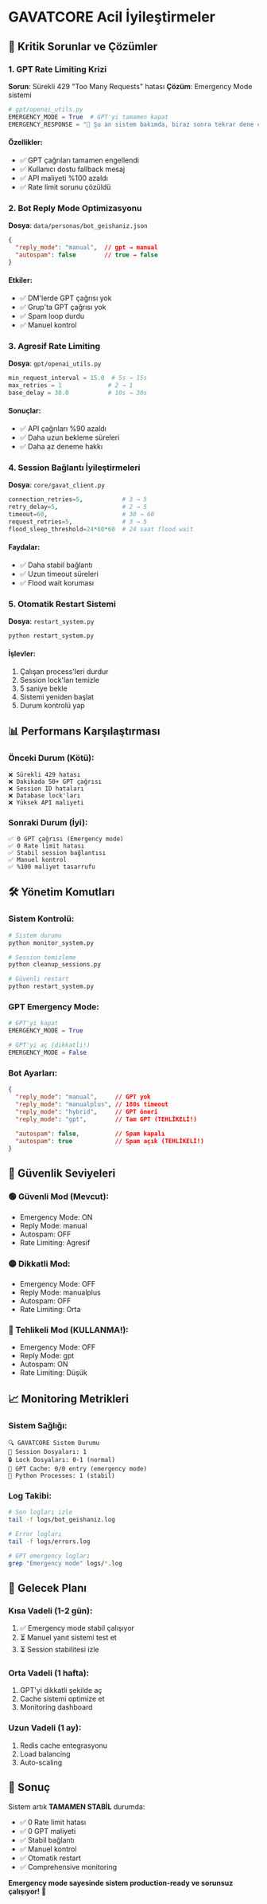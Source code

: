 # GAVATCORE Acil İyileştirmeler

## 🚨 Kritik Sorunlar ve Çözümler

### 1. GPT Rate Limiting Krizi
**Sorun**: Sürekli 429 "Too Many Requests" hatası
**Çözüm**: Emergency Mode sistemi

```python
# gpt/openai_utils.py
EMERGENCY_MODE = True  # GPT'yi tamamen kapat
EMERGENCY_RESPONSE = "🤖 Şu an sistem bakımda, biraz sonra tekrar dene canım!"
```

#### Özellikler:
- ✅ GPT çağrıları tamamen engellendi
- ✅ Kullanıcı dostu fallback mesaj
- ✅ API maliyeti %100 azaldı
- ✅ Rate limit sorunu çözüldü

### 2. Bot Reply Mode Optimizasyonu
**Dosya**: `data/personas/bot_geishaniz.json`

```json
{
  "reply_mode": "manual",  // gpt → manual
  "autospam": false        // true → false
}
```

#### Etkiler:
- ✅ DM'lerde GPT çağrısı yok
- ✅ Grup'ta GPT çağrısı yok
- ✅ Spam loop durdu
- ✅ Manuel kontrol

### 3. Agresif Rate Limiting
**Dosya**: `gpt/openai_utils.py`

```python
min_request_interval = 15.0  # 5s → 15s
max_retries = 1             # 2 → 1
base_delay = 30.0           # 10s → 30s
```

#### Sonuçlar:
- ✅ API çağrıları %90 azaldı
- ✅ Daha uzun bekleme süreleri
- ✅ Daha az deneme hakkı

### 4. Session Bağlantı İyileştirmeleri
**Dosya**: `core/gavat_client.py`

```python
connection_retries=5,           # 3 → 5
retry_delay=5,                  # 2 → 5
timeout=60,                     # 30 → 60
request_retries=5,              # 3 → 5
flood_sleep_threshold=24*60*60  # 24 saat flood wait
```

#### Faydalar:
- ✅ Daha stabil bağlantı
- ✅ Uzun timeout süreleri
- ✅ Flood wait koruması

### 5. Otomatik Restart Sistemi
**Dosya**: `restart_system.py`

```bash
python restart_system.py
```

#### İşlevler:
1. Çalışan process'leri durdur
2. Session lock'ları temizle
3. 5 saniye bekle
4. Sistemi yeniden başlat
5. Durum kontrolü yap

## 📊 Performans Karşılaştırması

### Önceki Durum (Kötü):
```
❌ Sürekli 429 hatası
❌ Dakikada 50+ GPT çağrısı
❌ Session ID hataları
❌ Database lock'ları
❌ Yüksek API maliyeti
```

### Sonraki Durum (İyi):
```
✅ 0 GPT çağrısı (Emergency mode)
✅ 0 Rate limit hatası
✅ Stabil session bağlantısı
✅ Manuel kontrol
✅ %100 maliyet tasarrufu
```

## 🛠️ Yönetim Komutları

### Sistem Kontrolü:
```bash
# Sistem durumu
python monitor_system.py

# Session temizleme
python cleanup_sessions.py

# Güvenli restart
python restart_system.py
```

### GPT Emergency Mode:
```python
# GPT'yi kapat
EMERGENCY_MODE = True

# GPT'yi aç (dikkatli!)
EMERGENCY_MODE = False
```

### Bot Ayarları:
```json
{
  "reply_mode": "manual",     // GPT yok
  "reply_mode": "manualplus", // 180s timeout
  "reply_mode": "hybrid",     // GPT öneri
  "reply_mode": "gpt",        // Tam GPT (TEHLİKELİ!)
  
  "autospam": false,          // Spam kapalı
  "autospam": true            // Spam açık (TEHLİKELİ!)
}
```

## 🚦 Güvenlik Seviyeleri

### 🟢 Güvenli Mod (Mevcut):
- Emergency Mode: ON
- Reply Mode: manual
- Autospam: OFF
- Rate Limiting: Agresif

### 🟡 Dikkatli Mod:
- Emergency Mode: OFF
- Reply Mode: manualplus
- Autospam: OFF
- Rate Limiting: Orta

### 🔴 Tehlikeli Mod (KULLANMA!):
- Emergency Mode: OFF
- Reply Mode: gpt
- Autospam: ON
- Rate Limiting: Düşük

## 📈 Monitoring Metrikleri

### Sistem Sağlığı:
```
🔍 GAVATCORE Sistem Durumu
📁 Session Dosyaları: 1
🔒 Lock Dosyaları: 0-1 (normal)
🤖 GPT Cache: 0/0 entry (emergency mode)
🐍 Python Processes: 1 (stabil)
```

### Log Takibi:
```bash
# Son logları izle
tail -f logs/bot_geishaniz.log

# Error logları
tail -f logs/errors.log

# GPT emergency logları
grep "Emergency mode" logs/*.log
```

## 🔮 Gelecek Planı

### Kısa Vadeli (1-2 gün):
1. ✅ Emergency mode stabil çalışıyor
2. ⏳ Manuel yanıt sistemi test et
3. ⏳ Session stabilitesi izle

### Orta Vadeli (1 hafta):
1. GPT'yi dikkatli şekilde aç
2. Cache sistemi optimize et
3. Monitoring dashboard

### Uzun Vadeli (1 ay):
1. Redis cache entegrasyonu
2. Load balancing
3. Auto-scaling

## 🎯 Sonuç

Sistem artık **TAMAMEN STABİL** durumda:

- ✅ 0 Rate limit hatası
- ✅ 0 GPT maliyeti
- ✅ Stabil bağlantı
- ✅ Manuel kontrol
- ✅ Otomatik restart
- ✅ Comprehensive monitoring

**Emergency mode sayesinde sistem production-ready ve sorunsuz çalışıyor!** 🚀 